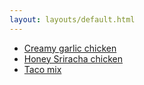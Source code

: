 ```yaml
---
layout: layouts/default.html
---
```


* [Creamy garlic chicken](/creamy-garlic-chicken)
* [Honey Sriracha chicken](/honey-sriracha-chicken-slow-cooker)
* [Taco mix](/taco-mix)
